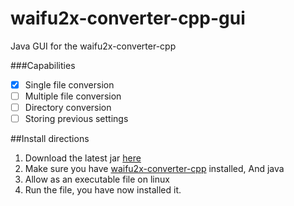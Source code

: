 # waifu2x-converter-cpp-gui
Java GUI for the waifu2x-converter-cpp

###Capabilities
- [x] Single file conversion
- [ ] Multiple file conversion
- [ ] Directory conversion
- [ ] Storing previous settings

##Install directions
1. Download the latest jar [here](https://github.com/Doomsdayrs/waifu2x-converter-cpp-gui/raw/master/Waifu2xConverterCppGui.jar) 
2. Make sure you have [waifu2x-converter-cpp](https://github.com/DeadSix27/waifu2x-converter-cpp) installed, And java
3. Allow as an executable file on linux
4. Run the file, you have now installed it. 
